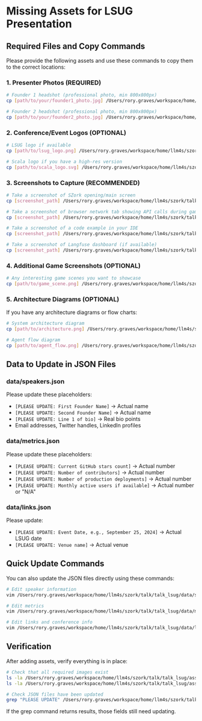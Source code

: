 # Missing Assets for LSUG Presentation

## Required Files and Copy Commands

Please provide the following assets and use these commands to copy them to the correct locations:

### 1. Presenter Photos (REQUIRED)

```bash
# Founder 1 headshot (professional photo, min 800x800px)
cp [path/to/your/founder1_photo.jpg] /Users/rory.graves/workspace/home/llm4s/szork/talk/talk_lsug/assets/photos/founder1.jpg

# Founder 2 headshot (professional photo, min 800x800px)
cp [path/to/your/founder2_photo.jpg] /Users/rory.graves/workspace/home/llm4s/szork/talk/talk_lsug/assets/photos/founder2.jpg
```

### 2. Conference/Event Logos (OPTIONAL)

```bash
# LSUG logo if available
cp [path/to/lsug_logo.png] /Users/rory.graves/workspace/home/llm4s/szork/talk/talk_lsug/assets/logos/lsug_logo.png

# Scala logo if you have a high-res version
cp [path/to/scala_logo.svg] /Users/rory.graves/workspace/home/llm4s/szork/talk/talk_lsug/assets/logos/scala_logo.svg
```

### 3. Screenshots to Capture (RECOMMENDED)

```bash
# Take a screenshot of SZork opening/main screen
cp [screenshot_path] /Users/rory.graves/workspace/home/llm4s/szork/talk/talk_lsug/assets/screenshots/opening_screen.png

# Take a screenshot of browser network tab showing API calls during game
cp [screenshot_path] /Users/rory.graves/workspace/home/llm4s/szork/talk/talk_lsug/assets/screenshots/network_tab.png

# Take a screenshot of a code example in your IDE
cp [screenshot_path] /Users/rory.graves/workspace/home/llm4s/szork/talk/talk_lsug/assets/screenshots/ide_code.png

# Take a screenshot of Langfuse dashboard (if available)
cp [screenshot_path] /Users/rory.graves/workspace/home/llm4s/szork/talk/talk_lsug/assets/screenshots/langfuse_dashboard.png
```

### 4. Additional Game Screenshots (OPTIONAL)

```bash
# Any interesting game scenes you want to showcase
cp [path/to/game_scene.png] /Users/rory.graves/workspace/home/llm4s/szork/talk/talk_lsug/assets/screenshots/game_scene_[name].png
```

### 5. Architecture Diagrams (OPTIONAL)

If you have any architecture diagrams or flow charts:

```bash
# System architecture diagram
cp [path/to/architecture.png] /Users/rory.graves/workspace/home/llm4s/szork/talk/talk_lsug/assets/diagrams/architecture.png

# Agent flow diagram
cp [path/to/agent_flow.png] /Users/rory.graves/workspace/home/llm4s/szork/talk/talk_lsug/assets/diagrams/agent_flow.png
```

## Data to Update in JSON Files

### data/speakers.json
Please update these placeholders:
- `[PLEASE UPDATE: First Founder Name]` → Actual name
- `[PLEASE UPDATE: Second Founder Name]` → Actual name
- `[PLEASE UPDATE: Line 1 of bio]` → Real bio points
- Email addresses, Twitter handles, LinkedIn profiles

### data/metrics.json
Please update these placeholders:
- `[PLEASE UPDATE: Current GitHub stars count]` → Actual number
- `[PLEASE UPDATE: Number of contributors]` → Actual number
- `[PLEASE UPDATE: Number of production deployments]` → Actual number
- `[PLEASE UPDATE: Monthly active users if available]` → Actual number or "N/A"

### data/links.json
Please update:
- `[PLEASE UPDATE: Event Date, e.g., September 25, 2024]` → Actual LSUG date
- `[PLEASE UPDATE: Venue name]` → Actual venue

## Quick Update Commands

You can also update the JSON files directly using these commands:

```bash
# Edit speaker information
vim /Users/rory.graves/workspace/home/llm4s/szork/talk/talk_lsug/data/speakers.json

# Edit metrics
vim /Users/rory.graves/workspace/home/llm4s/szork/talk/talk_lsug/data/metrics.json

# Edit links and conference info
vim /Users/rory.graves/workspace/home/llm4s/szork/talk/talk_lsug/data/links.json
```

## Verification

After adding assets, verify everything is in place:

```bash
# Check that all required images exist
ls -la /Users/rory.graves/workspace/home/llm4s/szork/talk/talk_lsug/assets/photos/
ls -la /Users/rory.graves/workspace/home/llm4s/szork/talk/talk_lsug/assets/screenshots/

# Check JSON files have been updated
grep "PLEASE UPDATE" /Users/rory.graves/workspace/home/llm4s/szork/talk/talk_lsug/data/*.json
```

If the grep command returns results, those fields still need updating.